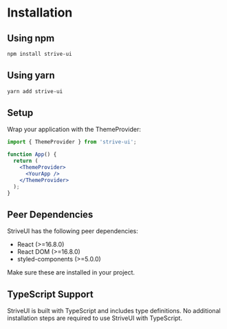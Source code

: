 # Installation

## Using npm

```bash
npm install strive-ui
```

## Using yarn

```bash
yarn add strive-ui
```

## Setup

Wrap your application with the ThemeProvider:

```jsx
import { ThemeProvider } from 'strive-ui';

function App() {
  return (
    <ThemeProvider>
      <YourApp />
    </ThemeProvider>
  );
}
```

## Peer Dependencies

StriveUI has the following peer dependencies:

- React (>=16.8.0)
- React DOM (>=16.8.0)
- styled-components (>=5.0.0)

Make sure these are installed in your project.

## TypeScript Support

StriveUI is built with TypeScript and includes type definitions. No additional installation steps are required to use StriveUI with TypeScript.
